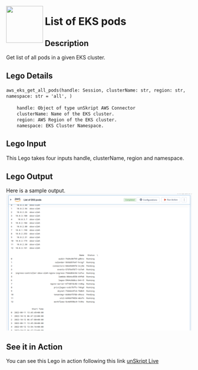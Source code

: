 [<img align="left" src="https://unskript.com/assets/favicon.png" width="100" height="100" style="padding-right: 5px">](https://unskript.com/assets/favicon.png) 
<h1>List of EKS pods </h1>

## Description
Get list of all pods in a given EKS cluster.


## Lego Details

    aws_eks_get_all_pods(handle: Session, clusterName: str, region: str, namespace: str = 'all', )

        handle: Object of type unSkript AWS Connector
        clusterName: Name of the EKS cluster.
        region: AWS Region of the EKS cluster. 
        namespace: EKS Cluster Namespace.

## Lego Input
This Lego takes four inputs handle, clusterName, region and namespace. 

## Lego Output
Here is a sample output.
<img src="./1.png">


## See it in Action

You can see this Lego in action following this link [unSkript Live](https://us.app.unskript.io)